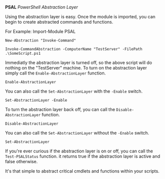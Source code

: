 **PSAL**
*PowerShell Abstraction Layer*

Using the abstraction layer is easy.  Once the module is imported, you can begin to create abstracted commands and functions.

For Example:
    Import-Module PSAL

    New-Abstraction "Invoke-Command"

    Invoke-CommandAbstraction -ComputerName "TestServer" -FilePath .\SomeScript.ps1

Immediatly the abstraction layer is turned off, so the above script will do nothing on the "TestServer" machine.  To turn on the abstraction layer simply call the `Enable-AbstractionLayer` function.

    Enable-AbstractionLayer

You can also call the `Set-AbstractionLayer` with the `-Enable` switch.

    Set-AbstractionLayer -Enable

To turn the abstraction layer back off, you can call the `Disable-AbstractionLayer` function.

    Disable-AbstractionLayer

You can also call the `Set-AbstractionLayer` without the `-Enable` switch.

    Set-AbstractionLayer

If you're ever curious if the abstraction layer is on or off, you can call the `Test-PSALStatus` function.  it returns true if the abstraction layer is active and false otherwise.

It's that simple to abstract critical cmdlets and functions within your scripts.
